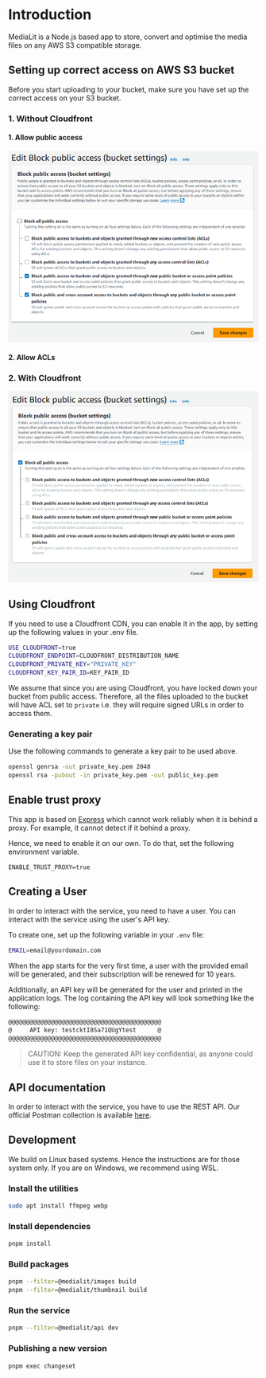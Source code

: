 # Introduction

MediaLit is a Node.js based app to store, convert and optimise the media files on any AWS S3 compatible storage.

## Setting up correct access on AWS S3 bucket

Before you start uploading to your bucket, make sure you have set up the correct access on your S3 bucket.

### 1. Without Cloudfront

#### 1. Allow public access

![BLock public access](./apps/api/assets/without-cloudfront.png)

#### 2. Allow ACLs

### 2. With Cloudfront

![BLock public access](./apps/api/assets/with-cloudfront.png)

## Using Cloudfront

If you need to use a Cloudfront CDN, you can enable it in the app, by setting up the following values in your .env file.

```sh
USE_CLOUDFRONT=true
CLOUDFRONT_ENDPOINT=CLOUDFRONT_DISTRIBUTION_NAME
CLOUDFRONT_PRIVATE_KEY="PRIVATE_KEY"
CLOUDFRONT_KEY_PAIR_ID=KEY_PAIR_ID
```

We assume that since you are using Cloudfront, you have locked down your bucket from public access. Therefore, all the files uploaded to the bucket will have ACL set to `private` i.e. they will require signed URLs in order to access them.

### Generating a key pair

Use the following commands to generate a key pair to be used above.

```sh
openssl genrsa -out private_key.pem 2048
openssl rsa -pubout -in private_key.pem -out public_key.pem
```

## Enable trust proxy

This app is based on [Express](https://expressjs.com/) which cannot work reliably when it is behind a proxy. For example, it cannot detect if it behind a proxy.

Hence, we need to enable it on our own. To do that, set the following environment variable.

```
ENABLE_TRUST_PROXY=true
```

## Creating a User

In order to interact with the service, you need to have a user. You can interact with the service using the user's API key.

To create one, set up the following variable in your `.env` file:

```sh
EMAIL=email@yourdomain.com
```

When the app starts for the very first time, a user with the provided email will be generated, and their subscription will be renewed for 10 years.

Additionally, an API key will be generated for the user and printed in the application logs. The log containing the API key will look something like the following:

```sh
@@@@@@@@@@@@@@@@@@@@@@@@@@@@@@@@@@@@@@@@@@@
@     API key: testcktI8Sa71QUgYtest      @
@@@@@@@@@@@@@@@@@@@@@@@@@@@@@@@@@@@@@@@@@@@
```

> CAUTION: Keep the generated API key confidential, as anyone could use it to store files on your instance.

## API documentation

In order to interact with the service, you have to use the REST API. Our official Postman collection is available [here](https://www.postman.com/dark-rocket-625879/codelit/collection/5b8hfkr/medialit).

## Development

We build on Linux based systems. Hence the instructions are for those system only. If you are on Windows, we recommend using WSL.

### Install the utilities

```bash
sudo apt install ffmpeg webp
```

### Install dependencies

```bash
pnpm install
```

### Build packages

```bash
pnpm --filter=@medialit/images build
pnpm --filter=@medialit/thumbnail build
```

### Run the service

```bash
pnpm --filter=@medialit/api dev
```

### Publishing a new version

```bash
pnpm exec changeset
```
